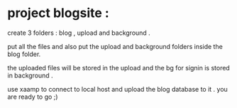 # project blogsite :
create 3 folders : blog , upload and background . 

put all the files and also put the upload and background folders inside the blog folder.

the uploaded files will be stored in the upload and the bg for signin is stored in background .

use xaamp to connect to local host and upload the blog database to it . you are ready to go ;)
